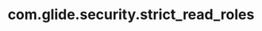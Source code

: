 ---
weight: 895
layout: page
title: com.glide.security.strict_read_roles
description: ""
value: "true"
---